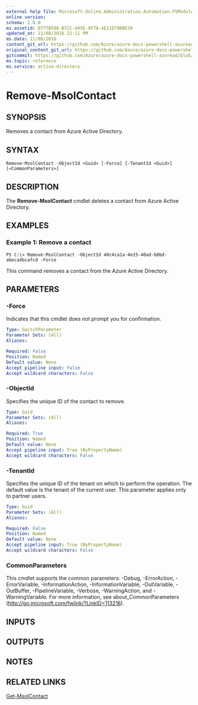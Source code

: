 ```yaml
---
external help file: Microsoft.Online.Administration.Automation.PSModule.dll-Help.xml
online version:
schema: 2.0.0
ms.assetid: D777B598-B7CC-445E-9F7A-4E21D79BBE39
updated_at: 11/08/2016 22:11 PM
ms.date: 11/08/2016
content_git_url: https://github.com/Azure/azure-docs-powershell-azuread/blob/VinceSmith-patch-4/Azure%20AD%20Cmdlets/MSOnline/v1/Remove-MsolContact.md
original_content_git_url: https://github.com/Azure/azure-docs-powershell-azuread/blob/VinceSmith-patch-4/Azure%20AD%20Cmdlets/MSOnline/v1/Remove-MsolContact.md
gitcommit: https://github.com/Azure/azure-docs-powershell-azuread/blob/1f9ce90a071efd51795186ba3f8b8d76905a96c3
ms.topic: reference
ms.service: active-directory
---
```


# Remove-MsolContact

## SYNOPSIS
Removes a contact from Azure Active Directory.

## SYNTAX

```
Remove-MsolContact -ObjectId <Guid> [-Force] [-TenantId <Guid>] [<CommonParameters>]
```

## DESCRIPTION
The **Remove-MsolContact** cmdlet deletes a contact from Azure Active Directory.

## EXAMPLES

### Example 1: Remove a contact
```
PS C:\> Remove-MsolContact -ObjectId 40c4ca1a-4e15-40ad-b0bd-abeca4bcafcd -Force
```

This command removes a contact from the Azure Active Directory.

## PARAMETERS

### -Force
Indicates that this cmdlet does not prompt you for confirmation.

```yaml
Type: SwitchParameter
Parameter Sets: (All)
Aliases:

Required: False
Position: Named
Default value: None
Accept pipeline input: False
Accept wildcard characters: False
```

### -ObjectId
Specifies the unique ID of the contact to remove.

```yaml
Type: Guid
Parameter Sets: (All)
Aliases:

Required: True
Position: Named
Default value: None
Accept pipeline input: True (ByPropertyName)
Accept wildcard characters: False
```

### -TenantId
Specifies the unique ID of the tenant on which to perform the operation.
The default value is the tenant of the current user.
This parameter applies only to partner users.

```yaml
Type: Guid
Parameter Sets: (All)
Aliases:

Required: False
Position: Named
Default value: None
Accept pipeline input: True (ByPropertyName)
Accept wildcard characters: False
```

### CommonParameters
This cmdlet supports the common parameters: -Debug, -ErrorAction, -ErrorVariable, -InformationAction, -InformationVariable, -OutVariable, -OutBuffer, -PipelineVariable, -Verbose, -WarningAction, and -WarningVariable. For more information, see about_CommonParameters (http://go.microsoft.com/fwlink/?LinkID=113216).

## INPUTS

## OUTPUTS

## NOTES

## RELATED LINKS
[Get-MsolContact](./Get-MsolContact.md)
